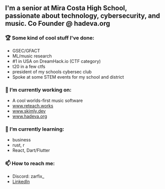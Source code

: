 ## I'm a senior at Mira Costa High School, passionate about technology, cybersecurity, and music. Co Founder @ hadeva.org

### 🏆 Some kind of cool stuff I've done:
- GSEC/GFACT
- ML/music research 
- #1 in USA on DreamHack.io (CTF category)
- t20 in a few ctfs
- president of my schools cybersec club
- Spoke at some STEM events for my school and district

### 🔭 I’m currently working on:
- A cool worlds-first music software
- www.reteach.works
- www.skimly.dev
- www.hadeva.org

### 🌱 I’m currently learning:
- business
- rust, r
- React, Dart/Flutter

### 📫 How to reach me: 
- Discord: zarfix_ 
- [LinkedIn](https://www.linkedin.com/in/dennis-freyman/)



<!--
**zarfix123/zarfix123** is a ✨ _special_ ✨ repository because its `README.md` (this file) appears on your GitHub profile.

Here are some ideas to get you started:

🔭 I’m currently working on ...
- 🌱 I’m currently learning ...
- 👯 I’m looking to collaborate on ...
- 🤔 I’m looking for help with ...
- 💬 Ask me about ...
- 📫 How to reach me: ...
- 😄 Pronouns: ...
- ⚡ Fun fact: ...
-->
